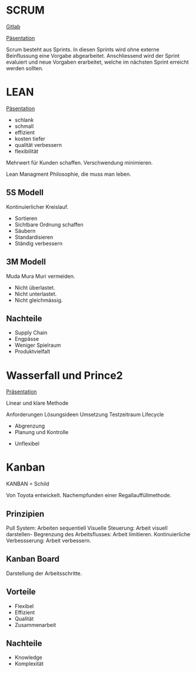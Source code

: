 # SCRUM

[Gitlab](https://gitlab.com/hf-itcne23/portfolio/-/blob/006d2b185f8371c99b43fdadcac62dbdc171aefa/05_ITCNE23_PM/ProjektManagement%20Methode/Scrum.md)

[Päsentation](https://tbzedu-my.sharepoint.com/:p:/g/personal/jan_hirschi_edu_tbz_ch/EZ4Tcrfwy3ZLlQxjcP9dn18BPQanijtpx1fufpNSYe-jZw?e=3CDeHq)


Scrum besteht aus Sprints. In diesen Sprints wird ohne externe Beinflussung eine Vorgabe abgearbeitet. Anschliessend wird der Sprint evaluiert und neue Vorgaben erarbeitet, welche im nächsten Sprint erreicht werden sollten.


# LEAN

[Päsentation](https://hilarious-cassata-279c91.netlify.app/)

* schlank
* schmall
* effizient
* kosten tiefer
* qualität verbessern
* flexibilität

Mehrwert für Kunden schaffen.
Verschwendung minimieren.

Lean Managment Philosophie, die muss man leben.

## 5S Modell 
Kontinuierlicher Kreislauf.

* Sortieren
* Sichtbare Ordnung schaffen
* Säubern
* Standardisieren
* Ständig verbessern

## 3M Modell
Muda Mura Muri vermeiden.

* Nicht überlastet.
* Nicht unterlastet.
* Nicht gleichmässig.

## Nachteile

* Supply Chain
* Engpässe
* Weniger Spielraum
* Produktvielfalt

# Wasserfall und Prince2

[Präsentation](https://tbzedu-my.sharepoint.com/:p:/g/personal/yves_wetter_edu_tbz_ch/EaBJeiXuH1VOr2_fZBEJVmYBocZxCNF1QxTf6VQmP3WBEg?e=hcgpSl)

Linear und klare Methode

Anforderungen
Lösungsideen
Umsetzung
Testzeitraum
Lifecycle

+ Abgrenzung
+ Planung und Kontrolle

- Unflexibel

# Kanban

KANBAN = Schild

Von Toyota entwickelt.
Nachempfunden einer Regallauffüllmethode.

## Prinzipien

Pull System: Arbeiten sequentiell
Visuelle Steuerung: Arbeit visuell darstellen-
Begrenzung des Arbeitsflusses: Arbeit limitieren.
Kontinuierliche Verbessserung: Arbeit verbessern.

## Kanban Board

Darstellung der Arbeitsschritte.

## Vorteile
- Flexibel
- Effizient
- Qualität
- Zusammenarbeit

## Nachteile
- Knowledge
- Komplexität
